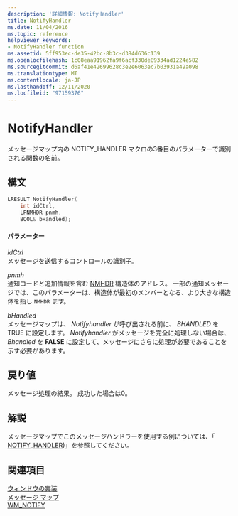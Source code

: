 ```yaml
---
description: '詳細情報: NotifyHandler'
title: NotifyHandler
ms.date: 11/04/2016
ms.topic: reference
helpviewer_keywords:
- NotifyHandler function
ms.assetid: 5ff953ec-de35-42bc-8b3c-d384d636c139
ms.openlocfilehash: 1c08eaa91962fa9f6acf330de89334ad1224e582
ms.sourcegitcommit: d6af41e42699628c3e2e6063ec7b03931a49a098
ms.translationtype: MT
ms.contentlocale: ja-JP
ms.lasthandoff: 12/11/2020
ms.locfileid: "97159376"
---
```

# <a name="notifyhandler"></a>NotifyHandler

メッセージマップ内の NOTIFY_HANDLER マクロの3番目のパラメーターで識別される関数の名前。

## <a name="syntax"></a>構文

```cpp
LRESULT NotifyHandler(
    int idCtrl,
    LPNMHDR pnmh,
    BOOL& bHandled);
```

#### <a name="parameters"></a>パラメーター

*idCtrl*<br/>
メッセージを送信するコントロールの識別子。

*pnmh*<br/>
通知コードと追加情報を含む [NMHDR](/windows/win32/api/richedit/ns-richedit-nmhdr) 構造体のアドレス。 一部の通知メッセージでは、このパラメーターは、構造体が最初のメンバーとなる、より大きな構造体を指し `NMHDR` ます。

*bHandled*<br/>
メッセージマップは、 *Notifyhandler* が呼び出される前に、 *BHANDLED* を TRUE に設定します。 *Notifyhandler* がメッセージを完全に処理しない場合は、 *Bhandled* を **FALSE** に設定して、メッセージにさらに処理が必要であることを示す必要があります。

## <a name="return-value"></a>戻り値

メッセージ処理の結果。 成功した場合は0。

## <a name="remarks"></a>解説

メッセージマップでこのメッセージハンドラーを使用する例については、「 [NOTIFY_HANDLER](reference/message-map-macros-atl.md#notify_handler))」を参照してください。

## <a name="see-also"></a>関連項目

[ウィンドウの実装](../atl/implementing-a-window.md)<br/>
[メッセージ マップ](../atl/message-maps-atl.md)<br/>
[WM_NOTIFY](/windows/win32/controls/wm-notify)
